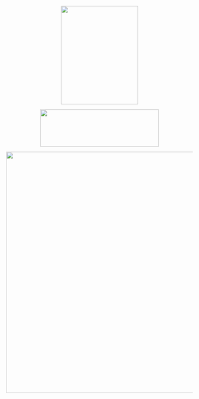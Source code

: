 <p align="center">
  <img width="208" height="265" src="https://files.catbox.moe/yd0k0o.png">
</p>

<p align="center">
  <img width="320" height="100" src="https://spotify-github-profile.kittinanx.com/api/view?uid=mhx3obk47u7fomxlkrbs95dvq&cover_image=true&theme=novatorem&show_offline=false&background_color=555f53&interchange=false&bar_color=6bb36b&bar_color_cover=false)](https://github.com/kittinan/spotify-github-profile)">

<p align="center">
  <img width="650" height="650" src="https://files.catbox.moe/np5dsx.png">
</p>
